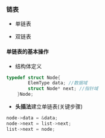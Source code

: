 ### 链表

* 单链表

* 双链表

#### 单链表的基本操作

* 结构体定义
```c
typedef struct Node{
        ElemType data; //数据域
        struct Node* next; //指针域
    }Node;
```

* **头插法**建立单链表(关键步骤)
```c
node->data = &data;
node->next = list->next;
list->next = node;
```

